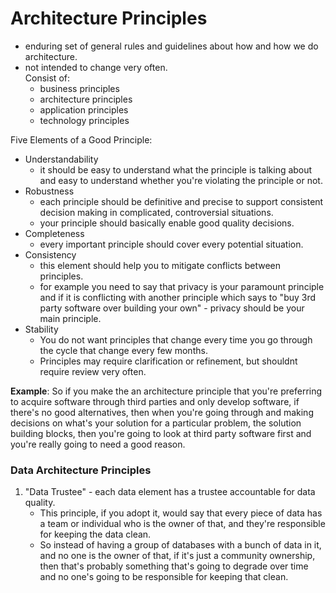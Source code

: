 # Architecture Principles
   - enduring set of general rules and guidelines about how and how we do architecture.
   - not intended to change very often.  
Consist of:
       - business principles
       - architecture principles
       - application principles
       - technology principles
    
Five Elements of a Good Principle:
* Understandability
    - it should be easy to understand what the principle is talking about and easy to understand whether you're violating the principle or not.
* Robustness
    - each principle should be definitive and precise to support consistent decision making in complicated, controversial situations.
    - your principle should basically enable good quality decisions.
* Completeness
    - every important principle should cover every potential situation.
* Consistency
    - this element should help you to mitigate conflicts between principles.
    - for example you need to say that privacy is your paramount principle and if it is conflicting with another principle which says to "buy 3rd party software over building your own" - privacy should be your main principle.
* Stability
    - You do not want principles that change every time you go through the cycle that change every few months.
    - Principles may require clarification or refinement, but shouldnt require review very often.

**Example**: So if you make the an architecture principle that you're preferring to acquire software through third parties and only develop software, if there's no good alternatives, then when you're going through and making decisions on what's your solution for a particular problem, the solution building blocks, then you're going to look at third party software first and you're really going to need a good reason.

### Data Architecture Principles
1. "Data Trustee" - each data element has a trustee accountable for data quality.
   - This principle, if you adopt it, would say that every piece of data has a team or individual who is the owner of that, and they're responsible for keeping the data clean.  
   - So instead of having a group of databases with a bunch of data in it, and no one is the owner of that, if it's just a community ownership, then that's probably something that's going to degrade over time and no one's going to be responsible for keeping that clean. 
